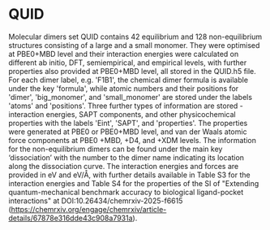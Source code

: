 # QUID
Molecular dimers set QUID contains 42 equilibrium and 128 non-equilibrium structures consisting of a large and a small monomer. They were optimised at PBE0+MBD level and their interaction energies were calculated on different ab initio, DFT, semiempirical, and empirical levels, with further properties also provided at PBE0+MBD level, all stored in the QUID.h5 file. For each dimer label, e.g. 'F1B1', the chemical dimer formula is available under the key 'formula', while atomic numbers and their positions for 'dimer', 'big_monomer', and 'small_monomer' are stored under the labels 'atoms' and 'positions'. Three further types of information are stored - interaction energies, SAPT components, and other physicochemical properties with the labels 'Eint', 'SAPT', and 'properties'. The properties were generated at PBE0 or PBE0+MBD level, and van der Waals atomic force components at PBE0 +MBD, +D4, and +XDM levels. The information for the non-equilibrium dimers can be found under the main key ‘dissociation’ with the number to the dimer name indicating its location along the dissociation curve. The interaction energies and forces are provided in eV and eV/Å, with further details available in Table S3 for the interaction energies and Table S4 for the properties of the SI of "Extending quantum-mechanical benchmark accuracy to biological ligand-pocket interactions" at DOI:10.26434/chemrxiv-2025-f6615 (https://chemrxiv.org/engage/chemrxiv/article-details/67878e316dde43c908a7931a).
